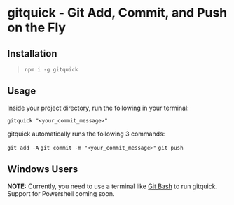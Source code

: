 # gitquick - Git Add, Commit, and Push on the Fly

## Installation

> `npm i -g gitquick`

## Usage

Inside your project directory, run the following in your terminal:

`gitquick "<your_commit_message>"`

gitquick automatically runs the following 3 commands:

`git add -A` `git commit -m "<your_commit_message>"` `git push`

## Windows Users

**NOTE:** Currently, you need to use a terminal like [Git Bash](https://git-scm.com/downloads) to run gitquick. Support for Powershell coming soon.
